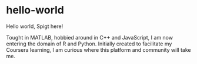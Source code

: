 # hello-world

Hello world, Spigt here!

Tought in MATLAB, hobbied around in C++ and JavaScript, I am now entering the domain of R and Python.
Initially created to facilitate my Coursera learning, I am curious where this platform and community will take me.
